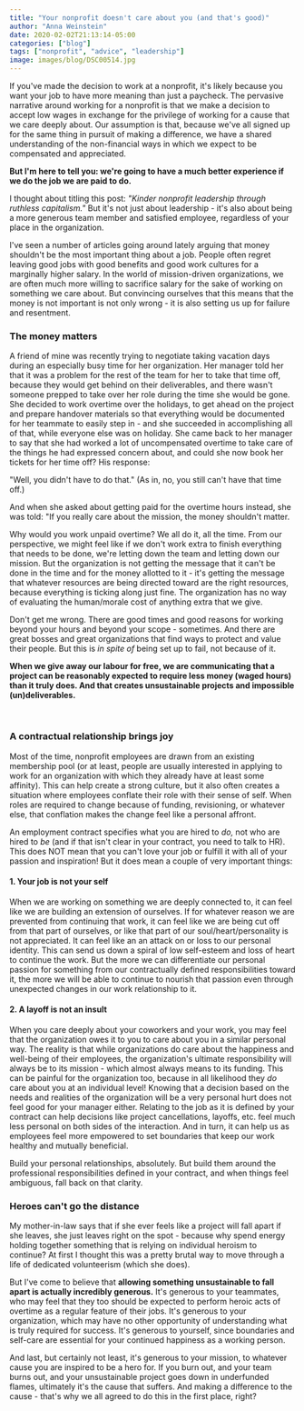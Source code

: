 ```yaml
---
title: "Your nonprofit doesn't care about you (and that's good)"
author: "Anna Weinstein"
date: 2020-02-02T21:13:14-05:00
categories: ["blog"]
tags: ["nonprofit", "advice", "leadership"]
image: images/blog/DSC00514.jpg
---
```

If you've made the decision to work at a nonprofit, it's likely because you want your job to have more meaning than just a paycheck. The pervasive narrative around working for a nonprofit is that we make a decision to accept low wages in exchange for the privilege of working for a cause that we care deeply about. Our assumption is that, because we've all signed up for the same thing in pursuit of making a difference, we have a shared understanding of the non-financial ways in which we expect to be compensated and appreciated. 

**But I'm here to tell you: we're going to have a much better experience if we do the job we are paid to do.**

I thought about titling this post: *"Kinder nonprofit leadership through ruthless capitalism."*  But it's not just about leadership - it's also about being a more generous team member and satisfied employee, regardless of your place in the organization.

I've seen a number of articles going around lately arguing that money shouldn't be the most important thing about a job. People often regret leaving good jobs with good benefits and good work cultures for a marginally higher salary. In the world of mission-driven organizations, we are often much more willing to sacrifice salary for the sake of working on something we care about. But convincing ourselves that this means that the money is not important is not only wrong - it is also setting us up for failure and resentment.
<br>

### The money matters

A friend of mine was recently trying to negotiate taking vacation days during an especially busy time for her organization. Her manager told her that it was a problem for the rest of the team for her to take that time off, because they would get behind on their deliverables, and there wasn't someone prepped to take over her role during the time she would be gone. She decided to work overtime over the holidays, to get ahead on the project and prepare handover materials so that everything would be documented for her teammate to easily step in - and she succeeded in accomplishing all of that, while everyone else was on holiday. She came back to her manager to say that she had worked a lot of uncompensated overtime to take care of the things he had expressed concern about, and could she now book her tickets for her time off? His response:

"Well, you didn't have to do that." (As in, no, you still can't have that time off.)

And when she asked about getting paid for the overtime hours instead, she was told: "If you really care about the mission, the money shouldn't matter.

Why would you work unpaid overtime? We all do it, all the time. From our perspective, we might feel like if we don't work extra to finish everything that needs to be done, we're letting down the team and letting down our mission. But the organization is not getting the message that it can't be done in the time and for the money allotted to it - it's getting the message that whatever resources are being directed toward are the right resources, because everything is ticking along just fine. The organization has no way of evaluating the human/morale cost of anything extra that we give.

Don't get me wrong. There are good times and good reasons for working beyond your hours and beyond your scope - sometimes. And there are great bosses and great organizations that find ways to protect and value their people. But this is *in spite of* being set up to fail, not because of it.

**When we give away our labour for free, we are communicating that a project can be reasonably expected to require less money (waged hours) than it truly does. And that creates unsustainable projects and impossible (un)deliverables.**

<br>

### A contractual relationship brings joy

Most of the time, nonprofit employees are drawn from an existing membership pool (or at least, people are usually interested in applying to work for an organization with which they already have at least some affinity). This can help create a strong culture, but it also often creates a situation where employees conflate their role with their sense of self. When roles are required to change because of funding, revisioning, or whatever else, that conflation makes the change feel like a personal affront. 

An employment contract specifies what you are hired to *do,* not who are hired to *be* (and if that isn't clear in your contract, you need to talk to HR). This does NOT mean that you can't love your job or fulfill it with all of your passion and inspiration! But it does mean a couple of very important things:

#### 1. Your job is not your self

When we are working on something we are deeply connected to, it can feel like we are building an extension of ourselves. If for whatever reason we are prevented from continuing that work, it can feel like we are being cut off from that part of ourselves, or like that part of our soul/heart/personality is not appreciated. It can feel like an an attack on or loss to our personal identity. This can send us down a spiral of low self-esteem and loss of heart to continue the work. But the more we can differentiate our personal passion for something from our contractually defined responsibilities toward it, the more we will be able to continue to nourish that passion even through unexpected changes in our work relationship to it.

#### 2. A layoff is not an insult  

When you care deeply about your coworkers and your work, you may feel that the organization owes it to you to care about you in a similar personal way. The reality is that while organizations do care about the happiness and well-being of their employees, the organization's ultimate responsibility will always be to its mission - which almost always means to its funding. This can be painful for the organization too, because in all likelihood they *do* care about you at an individual level! Knowing that a decision based on the needs and realities of the organization will be a very personal hurt does not feel good for your manager either. Relating to the job as it is defined by your contract can help decisions like project cancellations, layoffs, etc. feel much less personal on both sides of the interaction. And in turn, it can help us as employees feel more empowered to set boundaries that keep our work healthy and mutually beneficial.
<br>

Build your personal relationships, absolutely. But build them around the professional responsibilities defined in your contract, and when things feel ambiguous, fall back on that clarity.
<br>

### Heroes can't go the distance

My mother-in-law says that if she ever feels like a project will fall apart if she leaves, she just leaves right on the spot - because why spend energy holding together something that is relying on individual heroism to continue? At first I thought this was a pretty brutal way to move through a life of dedicated volunteerism (which she does).

But I've come to believe that <b>allowing something unsustainable to fall apart is actually incredibly generous.</b> It's generous to your teammates, who may feel that they too should be expected to perform heroic acts of overtime as a regular feature of their jobs. It's generous to your organization, which may have no other opportunity of understanding what is truly required for success. It's generous to yourself, since boundaries and self-care are essential for your continued happiness as a working person.

And last, but certainly not least, it's generous to your mission, to whatever cause you are inspired to be a hero for. If you burn out, and your team burns out, and your unsustainable project goes down in underfunded flames, ultimately it's the cause that suffers. And making a difference to the cause - that's why we all agreed to do this in the first place, right?
